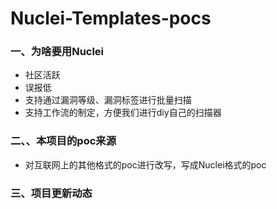 # Nuclei-Templates-pocs


###   一、为啥要用Nuclei

- 社区活跃
- 误报低
- 支持通过漏洞等级、漏洞标签进行批量扫描
- 支持工作流的制定，方便我们进行diy自己的扫描器

### 二、、本项目的poc来源

- 对互联网上的其他格式的poc进行改写，写成Nuclei格式的poc

### 三、项目更新动态



